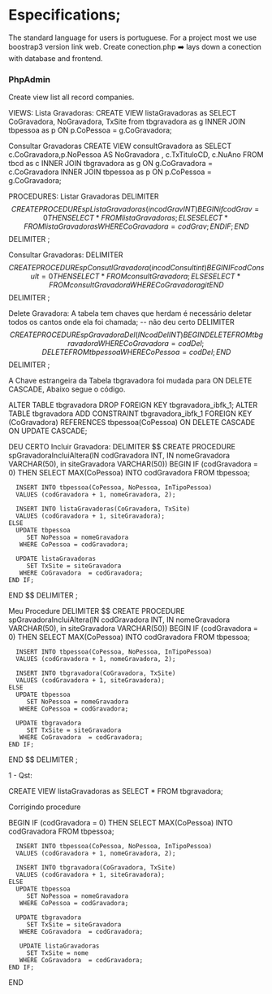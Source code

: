 # Especifications;
The standard language  for users is portuguese.
For a project most we use boostrap3 version link web. 
Create conection.php :arrow_right: lays down a conection with database and frontend.


### PhpAdmin
Create view list all record companies.

VIEWS:
Lista Gravadoras:
CREATE VIEW listaGravadoras
as 
SELECT CoGravadora, NoGravadora, TxSite from tbgravadora as g 
INNER JOIN tbpessoa as p 
ON p.CoPessoa = g.CoGravadora;

Consultar Gravadoras
CREATE VIEW consultGravadora
as
SELECT c.CoGravadora,p.NoPessoa AS NoGravadora , c.TxTituloCD, c.NuAno FROM tbcd as c 
INNER JOIN tbgravadora as g 
ON g.CoGravadora = c.CoGravadora
INNER JOIN tbpessoa as p 
ON p.CoPessoa = g.CoGravadora;

PROCEDURES:
Listar Gravadoras
DELIMITER $$
CREATE PROCEDURE spListaGravadoras (in codGrav INT)
BEGIN
	if codGrav = 0 THEN
    	SELECT * FROM listaGravadoras;
    ELSE
    	SELECT * FROM listaGravadoras WHERE CoGravadora = codGrav;
    END IF;
 END $$
 DELIMITER ;


Consultar Gravadoras:
DELIMITER $$
CREATE PROCEDURE spConsutlGravadora( in codConsult int)
BEGIN
	IF codConsult = 0 THEN
    	SELECT * FROM consultGravadora;
    ELSE
    	SELECT * FROM consultGravadora WHERE CoGravadoragit 
END $$
DELIMITER ;

Delete Gravadora: 
A tabela tem chaves que herdam é necessário deletar todos os cantos onde ela foi chamada; -- não deu certo
DELIMITER $$
CREATE PROCEDURE spGravadoraDel(IN codDel INT)
BEGIN
   	DELETE FROM tbgravadora WHERE CoGravadora = codDel;
    DELETE FROM tbpessoa WHERE CoPessoa = codDel;
END $$
DELIMITER ;

A Chave estrangeira da Tabela tbgravadora foi mudada para ON DELETE CASCADE, Abaixo segue o código.

ALTER TABLE tbgravadora DROP FOREIGN KEY tbgravadora_ibfk_1; ALTER TABLE tbgravadora ADD CONSTRAINT tbgravadora_ibfk_1 FOREIGN KEY (CoGravadora) REFERENCES tbpessoa(CoPessoa) ON DELETE CASCADE ON UPDATE CASCADE;

DEU CERTO
Incluir Gravadora:
DELIMITER $$
CREATE PROCEDURE spGravadoraIncluiAltera(IN codGravadora INT, IN nomeGravadora VARCHAR(50), in siteGravadora VARCHAR(50))
BEGIN
    IF (codGravadora = 0) THEN
      SELECT MAX(CoPessoa) INTO codGravadora FROM tbpessoa;

     
      INSERT INTO tbpessoa(CoPessoa, NoPessoa, InTipoPessoa)
      VALUES (codGravadora + 1, nomeGravadora, 2);

      INSERT INTO listaGravadoras(CoGravadora, TxSite)
      VALUES (codGravadora + 1, siteGravadora);
    ELSE
      UPDATE tbpessoa
         SET NoPessoa = nomeGravadora
       WHERE CoPessoa = codGravadora;

      UPDATE listaGravadoras
         SET TxSite = siteGravadora
       WHERE CoGravadora  = codGravadora;
    END IF;
END $$
DELIMITER ;

Meu Procedure
DELIMITER $$
CREATE PROCEDURE spGravadoraIncluiAltera(IN codGravadora INT, IN nomeGravadora VARCHAR(50), in siteGravadora VARCHAR(50))
BEGIN
    IF (codGravadora = 0) THEN
      SELECT MAX(CoPessoa) INTO codGravadora FROM tbpessoa;
     
      INSERT INTO tbpessoa(CoPessoa, NoPessoa, InTipoPessoa)
      VALUES (codGravadora + 1, nomeGravadora, 2);

      INSERT INTO tbgravadora(CoGravadora, TxSite)
      VALUES (codGravadora + 1, siteGravadora);
    ELSE
      UPDATE tbpessoa
         SET NoPessoa = nomeGravadora
       WHERE CoPessoa = codGravadora;

      UPDATE tbgravadora
         SET TxSite = siteGravadora
       WHERE CoGravadora  = codGravadora;
    END IF;
END $$
DELIMITER ;

1 - Qst:

CREATE VIEW listaGravadoras
as
SELECT * FROM tbgravadora; 

Corrigindo procedure

BEGIN
    IF (codGravadora = 0) THEN
      SELECT MAX(CoPessoa) INTO codGravadora FROM tbpessoa;
     
      INSERT INTO tbpessoa(CoPessoa, NoPessoa, InTipoPessoa)
      VALUES (codGravadora + 1, nomeGravadora, 2);

      INSERT INTO tbgravadora(CoGravadora, TxSite)
      VALUES (codGravadora + 1, siteGravadora);
    ELSE
      UPDATE tbpessoa
         SET NoPessoa = nomeGravadora
       WHERE CoPessoa = codGravadora;

      UPDATE tbgravadora
         SET TxSite = siteGravadora
       WHERE CoGravadora  = codGravadora;
       
       UPDATE listaGravadoras
         SET TxSite = nome
       WHERE CoGravadora  = codGravadora;
    END IF;
END
